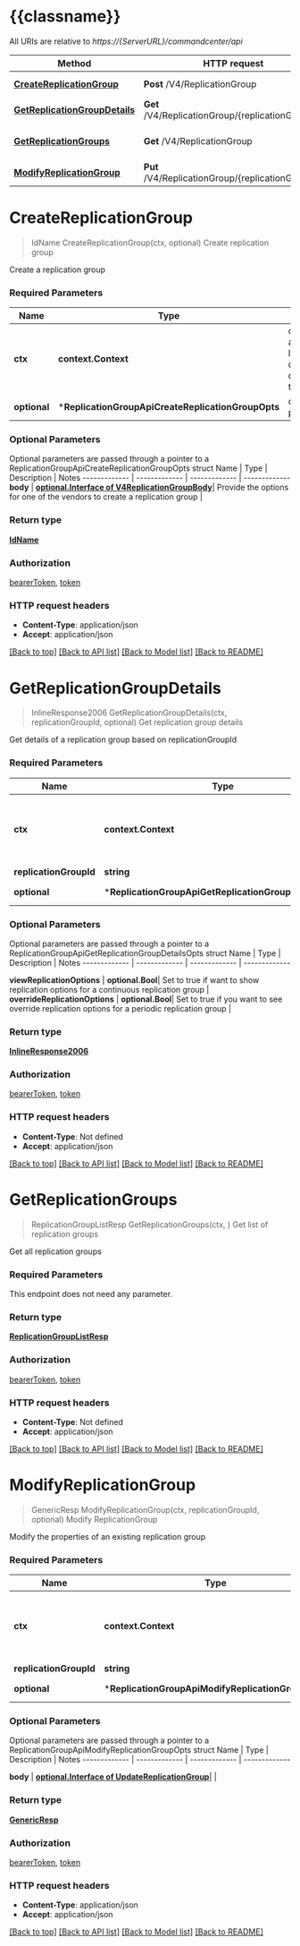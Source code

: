 # {{classname}}

All URIs are relative to *https://{ServerURL}/commandcenter/api*

Method | HTTP request | Description
------------- | ------------- | -------------
[**CreateReplicationGroup**](ReplicationGroupApi.md#CreateReplicationGroup) | **Post** /V4/ReplicationGroup | Create replication group
[**GetReplicationGroupDetails**](ReplicationGroupApi.md#GetReplicationGroupDetails) | **Get** /V4/ReplicationGroup/{replicationGroupId} | Get replication group details
[**GetReplicationGroups**](ReplicationGroupApi.md#GetReplicationGroups) | **Get** /V4/ReplicationGroup | Get list of replication groups
[**ModifyReplicationGroup**](ReplicationGroupApi.md#ModifyReplicationGroup) | **Put** /V4/ReplicationGroup/{replicationGroupId} | Modify ReplicationGroup

# **CreateReplicationGroup**
> IdName CreateReplicationGroup(ctx, optional)
Create replication group

Create a replication group

### Required Parameters

Name | Type | Description  | Notes
------------- | ------------- | ------------- | -------------
 **ctx** | **context.Context** | context for authentication, logging, cancellation, deadlines, tracing, etc.
 **optional** | ***ReplicationGroupApiCreateReplicationGroupOpts** | optional parameters | nil if no parameters

### Optional Parameters
Optional parameters are passed through a pointer to a ReplicationGroupApiCreateReplicationGroupOpts struct
Name | Type | Description  | Notes
------------- | ------------- | ------------- | -------------
 **body** | [**optional.Interface of V4ReplicationGroupBody**](V4ReplicationGroupBody.md)| Provide the options for one of the vendors to create a replication group | 

### Return type

[**IdName**](IdName.md)

### Authorization

[bearerToken](../README.md#bearerToken), [token](../README.md#token)

### HTTP request headers

 - **Content-Type**: application/json
 - **Accept**: application/json

[[Back to top]](#) [[Back to API list]](../README.md#documentation-for-api-endpoints) [[Back to Model list]](../README.md#documentation-for-models) [[Back to README]](../README.md)

# **GetReplicationGroupDetails**
> InlineResponse2006 GetReplicationGroupDetails(ctx, replicationGroupId, optional)
Get replication group details

Get details of a replication group based on replicationGroupId

### Required Parameters

Name | Type | Description  | Notes
------------- | ------------- | ------------- | -------------
 **ctx** | **context.Context** | context for authentication, logging, cancellation, deadlines, tracing, etc.
  **replicationGroupId** | **string**|  | 
 **optional** | ***ReplicationGroupApiGetReplicationGroupDetailsOpts** | optional parameters | nil if no parameters

### Optional Parameters
Optional parameters are passed through a pointer to a ReplicationGroupApiGetReplicationGroupDetailsOpts struct
Name | Type | Description  | Notes
------------- | ------------- | ------------- | -------------

 **viewReplicationOptions** | **optional.Bool**| Set to true if want to show replication options for a continuous replication group | 
 **overrideReplicationOptions** | **optional.Bool**| Set to true if you want to see override replication options for a periodic replication group | 

### Return type

[**InlineResponse2006**](inline_response_200_6.md)

### Authorization

[bearerToken](../README.md#bearerToken), [token](../README.md#token)

### HTTP request headers

 - **Content-Type**: Not defined
 - **Accept**: application/json

[[Back to top]](#) [[Back to API list]](../README.md#documentation-for-api-endpoints) [[Back to Model list]](../README.md#documentation-for-models) [[Back to README]](../README.md)

# **GetReplicationGroups**
> ReplicationGroupListResp GetReplicationGroups(ctx, )
Get list of replication groups

Get all replication groups

### Required Parameters
This endpoint does not need any parameter.

### Return type

[**ReplicationGroupListResp**](ReplicationGroupListResp.md)

### Authorization

[bearerToken](../README.md#bearerToken), [token](../README.md#token)

### HTTP request headers

 - **Content-Type**: Not defined
 - **Accept**: application/json

[[Back to top]](#) [[Back to API list]](../README.md#documentation-for-api-endpoints) [[Back to Model list]](../README.md#documentation-for-models) [[Back to README]](../README.md)

# **ModifyReplicationGroup**
> GenericResp ModifyReplicationGroup(ctx, replicationGroupId, optional)
Modify ReplicationGroup

Modify the properties of an existing replication group

### Required Parameters

Name | Type | Description  | Notes
------------- | ------------- | ------------- | -------------
 **ctx** | **context.Context** | context for authentication, logging, cancellation, deadlines, tracing, etc.
  **replicationGroupId** | **string**|  | 
 **optional** | ***ReplicationGroupApiModifyReplicationGroupOpts** | optional parameters | nil if no parameters

### Optional Parameters
Optional parameters are passed through a pointer to a ReplicationGroupApiModifyReplicationGroupOpts struct
Name | Type | Description  | Notes
------------- | ------------- | ------------- | -------------

 **body** | [**optional.Interface of UpdateReplicationGroup**](UpdateReplicationGroup.md)|  | 

### Return type

[**GenericResp**](GenericResp.md)

### Authorization

[bearerToken](../README.md#bearerToken), [token](../README.md#token)

### HTTP request headers

 - **Content-Type**: application/json
 - **Accept**: application/json

[[Back to top]](#) [[Back to API list]](../README.md#documentation-for-api-endpoints) [[Back to Model list]](../README.md#documentation-for-models) [[Back to README]](../README.md)


